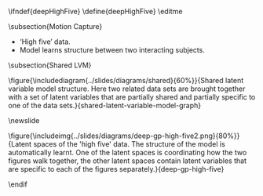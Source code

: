 \ifndef{deepHighFive}
\define{deepHighFive}
\editme

\subsection{Motion Capture}

* ‘High five’ data.
* Model learns structure between two interacting subjects.

\subsection{Shared LVM}

\figure{\includediagram{../slides/diagrams/shared}{60%}}{Shared latent variable model structure. Here two related data sets are brought together with a set of latent variables that are partially shared and partially specific to one of the data sets.}{shared-latent-variable-model-graph}

\newslide

\figure{\includeimg{../slides/diagrams/deep-gp-high-five2.png}{80%}}{Latent spaces of the 'high five' data. The structure of the model is automatically learnt. One of the latent spaces is coordinating how the two figures walk together, the other latent spaces contain latent variables that are specific to each of the figures separately.}{deep-gp-high-five}

\endif
